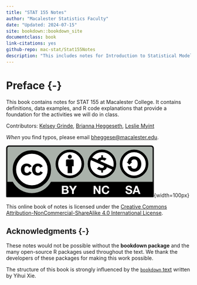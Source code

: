 ```yaml
--- 
title: "STAT 155 Notes"
author: "Macalester Statistics Faculty"
date: "Updated: 2024-07-15"
site: bookdown::bookdown_site
documentclass: book
link-citations: yes
github-repo: mac-stat/Stat155Notes
description: "This includes notes for Introduction to Statistical Modeling (STAT 155) at Macalester College."
---
```


# Preface {-}

This book contains notes for STAT 155 at Macalester College. It contains definitions, data examples, and R code explanations that provide a foundation for the activities we will do in class.


Contributors:  [Kelsey Grinde](https://kegrinde.github.io/), [Brianna Heggeseth](https://bcheggeseth.github.io), [Leslie Myint](https://lmyint.github.io)

*When* you find typos, please email bheggese@macalester.edu.


![Creative Commons License](Photos/by-nc-sa.png){width=100px}  

This online book of notes is licensed under the [Creative Commons Attribution-NonCommercial-ShareAlike 4.0 International License](http://creativecommons.org/licenses/by-nc-sa/4.0/).

## Acknowledgments {-}

These notes would not be possible without the **bookdown package** and the many open-source R packages used throughout the text. We thank the developers of these packages for making this work possible. 

The structure of this book is strongly influenced by the [`bookdown` text](https://bookdown.org/yihui/bookdown) written by Yihui Xie.
